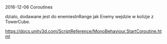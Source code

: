 2016-12-06 Coroutines

dzialo, dodawane jest do enemiesInRange jak Enemy wejdzie w kolizje z TowerCube.

https://docs.unity3d.com/ScriptReference/MonoBehaviour.StartCoroutine.html
